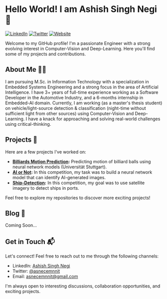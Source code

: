 # Hello World! I am Ashish Singh Negi 👋

[![LinkedIn](https://img.shields.io/badge/LinkedIn-Connect-blue)](https://www.linkedin.com/in/asnecemnnit)
[![Twitter](https://img.shields.io/badge/Twitter-Follow-blue)](https://twitter.com/asnecemnnit)
[![Website](https://img.shields.io/badge/Website-Visit-brightgreen)](https://asnecemnnit.github.io/)

Welcome to my GitHub profile! I'm a passionate Engineer with a strong evolving interest in Computer-Vision and Deep-Learning. Here you'll find some of my projects and contributions.

## About Me 🧑‍💻

I am pursuing M.Sc. in Information Technology with a specialization in Embedded Systems Engineering and a strong focus in the area of Artificial Intelligence. I have 3+ years of full-time experience working as a Software Developer in the Automotive Industry, and a 6-months internship in Embedded-AI domain. Currently, I am working (as a master's thesis student) on vehicle/light-source detection & classification (night-time without sufficient light from other sources) using Computer-Vision and Deep-Learning. I have a knack for approaching and solving real-world challenges using critical-thinking.

## Projects 🚀

Here are a few projects I've worked on:

- **[Billiards Motion Prediction](https://github.com/asnecemnnit/fapra_ai_public):** Predicting motion of billiard balls using neural network models (Universität Stuttgart).
- **[AI or Not](https://github.com/asnecemnnit/huggingface_competitions_aiornot):** In this competition, my task was to build a neural network model that can identify AI-generated images.
- **[Ship-Detection](https://github.com/asnecemnnit/huggingface_competitions_shipdetection):** In this competition, my goal was to use satellite imagery to detect ships in ports.

Feel free to explore my repositories to discover more exciting projects!

<!-- ## Contributions and Open Source 💡

I believe in the power of open-source collaboration and have made contributions to several projects. Some of my notable contributions include:

- **[Contributed Project 1](https://github.com/organization/project-1):** Description of your contribution.
- **[Contributed Project 2](https://github.com/organization/project-2):** Description of your contribution. -->

## Blog 📝
<!-- 
I love sharing my knowledge and experiences through blog posts. Check out some of my recent articles:

- **[Blog Post 1](https://your-blog.com/post-1):** Description of the blog post.
- **[Blog Post 2](https://your-blog.com/post-2):** Description of the blog post.

Feel free to visit my blog to explore more insightful content! -->
Coming Soon...

## Get in Touch 📬

Let's connect! Feel free to reach out to me through the following channels:

- LinkedIn: [Ashish Singh Negi](https://www.linkedin.com/in/asnecemnnit)
- Twitter: [@asnecemnnit](https://twitter.com/asnecemnnit)
- Email: asnecemnnit@gmail.com

I'm always open to interesting discussions, collaboration opportunities, and exciting projects.

